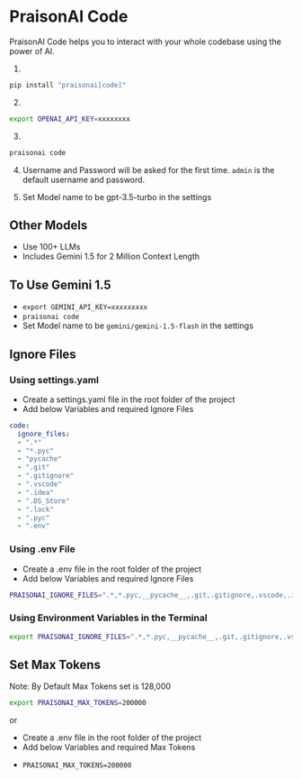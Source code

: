 # PraisonAI Code

PraisonAI Code helps you to interact with your whole codebase using the power of AI.

1. 
```bash
pip install "praisonai[code]"
```

2. 
```bash
export OPENAI_API_KEY=xxxxxxxx
```

3. 
```bash
praisonai code
```

4. Username and Password will be asked for the first time. `admin` is the default username and password.

5. Set Model name to be gpt-3.5-turbo in the settings 


## Other Models

* Use 100+ LLMs
* Includes Gemini 1.5 for 2 Million Context Length

## To Use Gemini 1.5

* ```export GEMINI_API_KEY=xxxxxxxxx```
* ```praisonai code```
* Set Model name to be ```gemini/gemini-1.5-flash``` in the settings

## Ignore Files

### Using settings.yaml

* Create a settings.yaml file in the root folder of the project
* Add below Variables and required Ignore Files

```yaml
code:
  ignore_files:
  - ".*"
  - "*.pyc"
  - "pycache"
  - ".git"
  - ".gitignore"
  - ".vscode"
  - ".idea"
  - ".DS_Store"
  - ".lock"
  - ".pyc"
  - ".env"
```

### Using .env File

* Create a .env file in the root folder of the project
* Add below Variables and required Ignore Files

```bash
PRAISONAI_IGNORE_FILES=".*,*.pyc,__pycache__,.git,.gitignore,.vscode,.idea,.DS_Store,*.lock,.env,docs,tests,test,tmp,temp,*.txt,*.md,*.json,*.csv,*.tsv,public,*.sql,*.sqlite,*.db,*.db3,*.sqlite3,*.log,*.zip,*.gz,*.tar,*.rar,*.7z,*.pdf,*.jpg,*.jpeg,*.png,*.gif,*.svg,cookbooks,assets,dist,build,node_modules,venv,crewAI,.cache,*.__pycache__,*chroma.sqlite3,test/,dist/,praisonAI.egg-info,test.yaml,db,praisonai_prompt.txt,watch.sh,docs.sh,other,output,*.chainlit,.files,site,flagged,*public,threads.db,trained_agents_data.pkl,.pytest_cache"
```

### Using Environment Variables in the Terminal

```bash
export PRAISONAI_IGNORE_FILES=".*,*.pyc,__pycache__,.git,.gitignore,.vscode,.idea,.DS_Store,*.lock,.env,docs,tests,test,tmp,temp,*.txt,*.md,*.json,*.csv,*.tsv,public,*.sql,*.sqlite,*.db,*.db3,*.sqlite3,*.log,*.zip,*.gz,*.tar,*.rar,*.7z,*.pdf,*.jpg,*.jpeg,*.png,*.gif,*.svg,cookbooks,assets,dist,build,node_modules,venv,crewAI,.cache,*.__pycache__,*chroma.sqlite3,test/,dist/,praisonAI.egg-info,test.yaml,db,praisonai_prompt.txt,watch.sh,docs.sh,other,output,*.chainlit,.files,site,flagged,*public,threads.db,trained_agents_data.pkl,.pytest_cache"
```

## Set Max Tokens

Note: By Default Max Tokens set is 128,000

```bash
export PRAISONAI_MAX_TOKENS=200000
```

or 

* Create a .env file in the root folder of the project
* Add below Variables and required Max Tokens
* ```
  PRAISONAI_MAX_TOKENS=200000
  ```